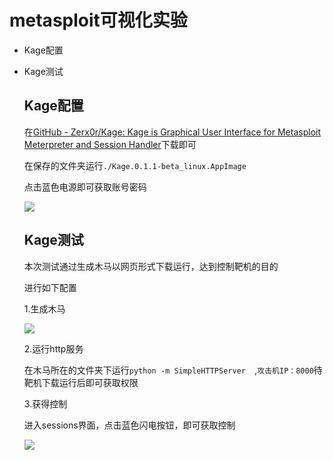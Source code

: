 # metasploit可视化实验

+ Kage配置

+ Kage测试

  ## Kage配置

  在[GitHub - Zerx0r/Kage: Kage is Graphical User Interface for Metasploit Meterpreter and Session Handler](https://github.com/Zerx0r/Kage)下载即可

  在保存的文件夹运行`./Kage.0.1.1-beta_linux.AppImage`

  点击蓝色电源即可获取账号密码

  ![](C:\Users\Aurora\OneDrive\桌面\Metasploit\04.png)

  ## Kage测试

  本次测试通过生成木马以网页形式下载运行，达到控制靶机的目的

  进行如下配置

  1.生成木马

  ![](C:\Users\Aurora\OneDrive\桌面\Metasploit\06.png)

  2.运行http服务

  在木马所在的文件夹下运行`python -m SimpleHTTPServer  `,`攻击机IP：8000`待靶机下载运行后即可获取权限

  3.获得控制

  进入sessions界面，点击蓝色闪电按钮，即可获取控制

  ![](C:\Users\Aurora\OneDrive\桌面\Metasploit\07.png)